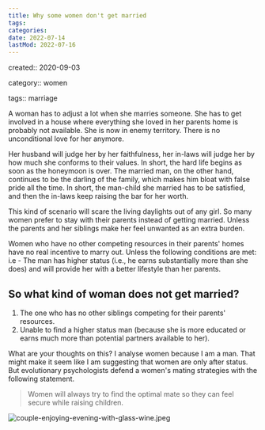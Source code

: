 ```yaml
---
title: Why some women don't get married
tags:
categories:
date: 2022-07-14
lastMod: 2022-07-16
---
```

created:: 2020-09-03

category:: women

tags:: marriage

A woman has to adjust a lot when she marries someone. She has to get involved in a house where everything she loved in her parents home is probably not available. She is now in enemy territory. There is no unconditional love for her anymore.

Her husband will judge her by her faithfulness, her in-laws will judge her by how much she conforms to their values. In short, the hard life begins as soon as the honeymoon is over. The married man, on the other hand, continues to be the darling of the family, which makes him bloat with false pride all the time. In short, the man-child she married has to be satisfied, and then the in-laws keep raising the bar for her worth.

This kind of scenario will scare the living daylights out of any girl. So many women prefer to stay with their parents instead of getting married. Unless the parents and her siblings make her feel unwanted as an extra burden.

Women who have no other competing resources in their parents' homes have no real incentive to marry out. Unless the following conditions are met: i.e - The man has higher status (i.e., he earns substantially more than she does) and will provide her with a better lifestyle than her parents.

## So what kind of woman does not get married?

1. The one who has no other siblings competing for their parents' resources.
2. Unable to find a higher status man (because she is more educated or earns much more than potential partners available to her).

What are your thoughts on this? I analyse women because I am a man. That might make it seem like I am suggesting that women are only after status. But evolutionary psychologists defend a women's mating strategies with the following statement. 

> Women will always try to find the optimal mate so they can feel secure while raising children.

![couple-enjoying-evening-with-glass-wine.jpeg](https://manojnayak.mataroa.blog/images/479d6c8b.jpeg)
